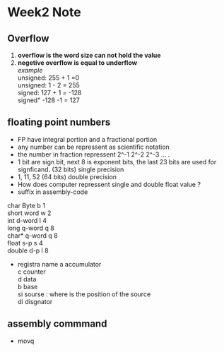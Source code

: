 # Week2 Note     
## Overflow    
1.  **overflow is the word size can not hold the value**    
2.  **negetive overflow is equal to underflow**    
*example*    
unsigned: 255 + 1 =0     
unsigned: 1 - 2 = 255      
signed: 127 + 1 = -128       
signed" -128 -1 = 127      

floating point numbers
------------

* FP have integral portion and a fractional portion    
* any number can be repressent as scientific notation      
* the number in fraction repressent 2^-1 2^-2 2^-3 ...       .
* 1 bit are sign bit, next 8 is exponent bits, the last 23 bits are used for signficand. (32 bits) single precision               
* 1, 11, 52 (64 bits) double precision       
* How does computer repressent single and double float value ?          
* suffix in assembly-code    

char	Byte	b	1    
short	word	w	2     
int	d-word	l	4    
long	q-word	q	8    
char*	q-word	q	8    
float	s-p	s	4    
double	d-p	l	8    

* registra name
a accumulator    
c counter    
d data    
b base     
si sourse : where is the position of the source      
di disgnator        

assembly commmand
-----------
* movq         
